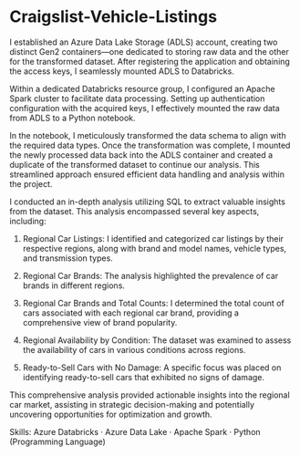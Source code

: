 # Craigslist-Vehicle-Listings

I established an Azure Data Lake Storage (ADLS) account, creating two distinct Gen2 containers—one dedicated to storing raw data and the other for the transformed dataset. After registering the application and obtaining the access keys, I seamlessly mounted ADLS to Databricks.

Within a dedicated Databricks resource group, I configured an Apache Spark cluster to facilitate data processing. Setting up authentication configuration with the acquired keys, I effectively mounted the raw data from ADLS to a Python notebook.

In the notebook, I meticulously transformed the data schema to align with the required data types. Once the transformation was complete, I mounted the newly processed data back into the ADLS container and created a duplicate of the transformed dataset to continue our analysis. This streamlined approach ensured efficient data handling and analysis within the project.

I conducted an in-depth analysis utilizing SQL to extract valuable insights from the dataset. This analysis encompassed several key aspects, including:

1. Regional Car Listings: I identified and categorized car listings by their respective regions, along with brand and model names, vehicle types, and transmission types.

2. Regional Car Brands: The analysis highlighted the prevalence of car brands in different regions.

3. Regional Car Brands and Total Counts: I determined the total count of cars associated with each regional car brand, providing a comprehensive view of brand popularity.

4. Regional Availability by Condition: The dataset was examined to assess the availability of cars in various conditions across regions.

5. Ready-to-Sell Cars with No Damage: A specific focus was placed on identifying ready-to-sell cars that exhibited no signs of damage.

This comprehensive analysis provided actionable insights into the regional car market, assisting in strategic decision-making and potentially uncovering opportunities for optimization and growth.

Skills: Azure Databricks · Azure Data Lake · Apache Spark · Python (Programming Language)
